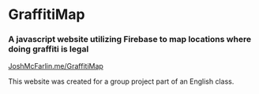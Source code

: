 # GraffitiMap

### A javascript website utilizing Firebase to map locations where doing graffiti is legal

[JoshMcFarlin.me/GraffitiMap](JoshMcFarlin.me/GraffitiMap)

This website was created for a group project part of an English class.